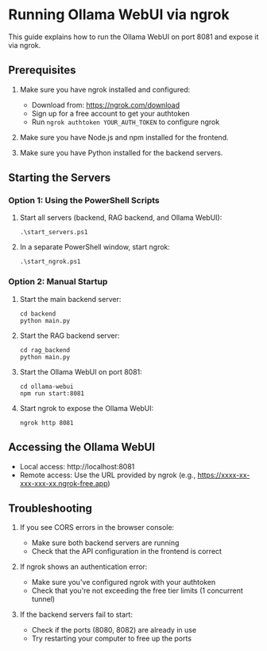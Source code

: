 # Running Ollama WebUI via ngrok

This guide explains how to run the Ollama WebUI on port 8081 and expose it via ngrok.

## Prerequisites

1. Make sure you have ngrok installed and configured:
   - Download from: https://ngrok.com/download
   - Sign up for a free account to get your authtoken
   - Run `ngrok authtoken YOUR_AUTH_TOKEN` to configure ngrok

2. Make sure you have Node.js and npm installed for the frontend.

3. Make sure you have Python installed for the backend servers.

## Starting the Servers

### Option 1: Using the PowerShell Scripts

1. Start all servers (backend, RAG backend, and Ollama WebUI):
   ```
   .\start_servers.ps1
   ```

2. In a separate PowerShell window, start ngrok:
   ```
   .\start_ngrok.ps1
   ```

### Option 2: Manual Startup

1. Start the main backend server:
   ```
   cd backend
   python main.py
   ```

2. Start the RAG backend server:
   ```
   cd rag_backend
   python main.py
   ```

3. Start the Ollama WebUI on port 8081:
   ```
   cd ollama-webui
   npm run start:8081
   ```

4. Start ngrok to expose the Ollama WebUI:
   ```
   ngrok http 8081
   ```

## Accessing the Ollama WebUI

- Local access: http://localhost:8081
- Remote access: Use the URL provided by ngrok (e.g., https://xxxx-xx-xxx-xxx-xx.ngrok-free.app)

## Troubleshooting

1. If you see CORS errors in the browser console:
   - Make sure both backend servers are running
   - Check that the API configuration in the frontend is correct

2. If ngrok shows an authentication error:
   - Make sure you've configured ngrok with your authtoken
   - Check that you're not exceeding the free tier limits (1 concurrent tunnel)

3. If the backend servers fail to start:
   - Check if the ports (8080, 8082) are already in use
   - Try restarting your computer to free up the ports 